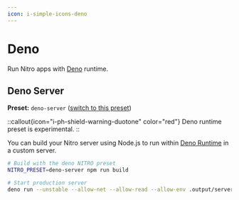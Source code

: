 ```yaml
---
icon: i-simple-icons-deno
---
```


# Deno

Run Nitro apps with [Deno](https://deno.com/) runtime.

## Deno Server

**Preset:** `deno-server` ([switch to this preset](/deploy/#changing-the-deployment-preset))

::callout{icon="i-ph-shield-warning-duotone" color="red"}
Deno runtime preset is experimental.
::

You can build your Nitro server using Node.js to run within [Deno Runtime](https://deno.com/runtime) in a custom server.

```bash
# Build with the deno NITRO preset
NITRO_PRESET=deno-server npm run build

# Start production server
deno run --unstable --allow-net --allow-read --allow-env .output/server/index.ts
```
